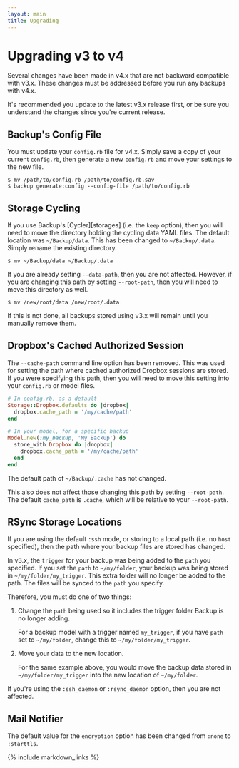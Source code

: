 ```yaml
---
layout: main
title: Upgrading
---
```


Upgrading v3 to v4
==================

Several changes have been made in v4.x that are not backward compatible with v3.x.
These changes must be addressed before you run any backups with v4.x.

It's recommended you update to the latest v3.x release first,
or be sure you understand the changes since you're current release.


Backup's Config File
--------------------

You must update your `config.rb` file for v4.x. Simply save a copy of your current `config.rb`,
then generate a new `config.rb` and move your settings to the new file.

    $ mv /path/to/config.rb /path/to/config.rb.sav
    $ backup generate:config --config-file /path/to/config.rb


Storage Cycling
---------------

If you use Backup's [Cycler][storages] (i.e. the `keep` option), then you will need to move the directory holding the
cycling data YAML files. The default location was `~/Backup/data`. This has been changed to `~/Backup/.data`. Simply
rename the existing directory.

    $ mv ~/Backup/data ~/Backup/.data

If you are already setting `--data-path`, then you are not affected. However, if you are changing this path by setting
`--root-path`, then you will need to move this directory as well.

    $ mv /new/root/data /new/root/.data

If this is not done, all backups stored using v3.x will remain until you manually remove them.

Dropbox's Cached Authorized Session
-----------------------------------

The `--cache-path` command line option has been removed. This was used for setting the path where cached authorized
Dropbox sessions are stored. If you were specifying this path, then you will need to move this setting into your
`config.rb` or model files.

```rb
# In config.rb, as a default
Storage::Dropbox.defaults do |dropbox|
  dropbox.cache_path = '/my/cache/path'
end

# In your model, for a specific backup
Model.new(:my_backup, 'My Backup') do
  store_with Dropbox do |dropbox|
    dropbox.cache_path = '/my/cache/path'
  end
end
```

The default path of `~/Backup/.cache` has not changed.

This also does not affect those changing this path by setting `--root-path`.
The default `cache_path` is `.cache`, which will be relative to your `--root-path`.


RSync Storage Locations
-----------------------

If you are using the default `:ssh` mode, or storing to a local path (i.e. no `host` specified),
then the path where your backup files are stored has changed.

In v3.x, the `trigger` for your backup was being added to the `path` you specified. If you set the `path` to
`~/my/folder`, your backup was being stored in `~/my/folder/my_trigger`. This extra folder will no longer be added to
the path. The files will be synced to the `path` you specify.

Therefore, you must do one of two things:

1. Change the `path` being used so it includes the trigger folder Backup is no longer adding.

    For a backup model with a trigger named `my_trigger`, if you have `path` set to `~/my/folder`, change this to
    `~/my/folder/my_trigger`.

2. Move your data to the new location.

    For the same example above, you would move the backup data stored in `~/my/folder/my_trigger` into the new location
    of `~/my/folder`.

If you're using the `:ssh_daemon` or `:rsync_daemon` option, then you are not affected.


Mail Notifier
-------------

The default value for the `encryption` option has been changed from `:none` to `:starttls`.


{% include markdown_links %}
